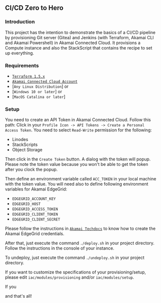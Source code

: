 ## CI/CD Zero to Hero

### Introduction
This project has the intention to demonstrate the basics of a CI/CD pipeline by provisioning Git server (Gitea) and 
Jenkins (with Terraform, Akamai CLI and Akamai Powershell) in Akamai Connected Cloud.
It provisions a Compute instance and also the StackScript that contains the recipe to set up everything. 

### Requirements
- [`Terraform 1.5.x`](https://terraform.io)
- [`Akamai Connected Cloud Account`](https://www.linode.com)
- [`Any Linux Distribution`] or
- [`Windows 10 or later`] or
- [`MacOS Catalina or later`]

### Setup
You need to create an API Token in Akamai Connected Cloud. Follow this path: Click in your `Profile Icon -> API Tokens -> Create a Personal Access Token`. You need to select `Read-Write` permission for the following:
- Linodes
- StackScripts
- Object Storage

Then click in the `Create Token` button. A dialog with the token will popup. Please note the token value because you 
won't be able to get the token after you clock the popup.

Then define an environment variable called `ACC_TOKEN` in your local machine with the token value.
You will need also to define following environment variables for Akamai EdgeGrid:
- `EDGEGRID_ACCOUNT_KEY`
- `EDGEGRID_HOST`
- `EDGEGRID_ACCESS_TOKEN`
- `EDGEGRID_CLIENT_TOKEN`
- `EDGEGRID_CLIENT_SECRET`

Please follow the instructions in [`Akamai Techdocs`](https://techdocs.akamai.com) to know how to create the Akamai 
EdgeGrid credentials.

After that, just execute the command `./deploy.sh` in your project directory. Follow the instructions in the console of
your instance.

To undeploy, just execute the command `./undeploy.sh` in your project directory.

If you want to customize the specifications of your provisioning/setup, please edit `iac/modules/provisioning` and/or
`iac/modules/setup`.

If you

and that's all!
